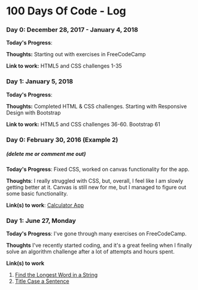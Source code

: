 # 100 Days Of Code - Log

### Day 0: December 28, 2017 - January 4, 2018
**Today's Progress**: 

**Thoughts:** Starting out with exercises in FreeCodeCamp

**Link to work:** HTML5 and CSS challenges 1-35

### Day 1: January 5, 2018
**Today's Progress**: 

**Thoughts:** Completed HTML & CSS challenges. Starting with Responsive Design with Bootstrap

**Link to work:** HTML5 and CSS challenges 36-60. Bootstrap 61

### Day 0: February 30, 2016 (Example 2)
##### (delete me or comment me out)

**Today's Progress**: Fixed CSS, worked on canvas functionality for the app.

**Thoughts**: I really struggled with CSS, but, overall, I feel like I am slowly getting better at it. Canvas is still new for me, but I managed to figure out some basic functionality.

**Link(s) to work**: [Calculator App](http://www.example.com)
















### Day 1: June 27, Monday

**Today's Progress**: I've gone through many exercises on FreeCodeCamp.

**Thoughts** I've recently started coding, and it's a great feeling when I finally solve an algorithm challenge after a lot of attempts and hours spent.

**Link(s) to work**
1. [Find the Longest Word in a String](https://www.freecodecamp.com/challenges/find-the-longest-word-in-a-string)
2. [Title Case a Sentence](https://www.freecodecamp.com/challenges/title-case-a-sentence)
